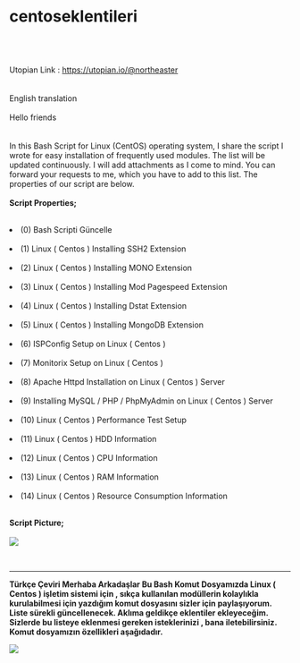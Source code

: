 # centoseklentileri
<br><br><br>
Utopian Link : https://utopian.io/@northeaster
<br><br><br>
English translation
<br><br>
Hello friends<br>
<br><br>
In this Bash Script for Linux (CentOS) operating system, I share the script I wrote for easy installation of frequently used modules. The list will be updated continuously. I will add attachments as I come to mind. You can forward your requests to me, which you have to add to this list. The properties of our script are below.
<br><br>
<b>Script Properties;</b><br><br>
<li>(0) Bash Scripti Güncelle</li><br>
<li>(1) Linux ( Centos ) Installing SSH2 Extension</li><br>
<li>(2) Linux ( Centos ) Installing MONO Extension</li><br>
<li>(3) Linux ( Centos ) Installing Mod Pagespeed Extension</li><br>
<li>(4) Linux ( Centos ) Installing Dstat Extension</li><br>
<li>(5) Linux ( Centos ) Installing MongoDB Extension</li><br>
<li>(6) ISPConfig Setup on Linux ( Centos )</li><br>
<li>(7) Monitorix Setup on Linux ( Centos )</li><br>
<li>(8) Apache Httpd Installation on Linux ( Centos ) Server</li><br>
<li>(9) Installing MySQL / PHP / PhpMyAdmin on Linux ( Centos ) Server</li><br>
<li>(10) Linux ( Centos ) Performance Test Setup</li><br>
<li>(11) Linux ( Centos ) HDD Information</li><br>
<li>(12) Linux ( Centos ) CPU Information</li><br>
<li>(13) Linux ( Centos ) RAM Information</li><br>
<li>(14) Linux ( Centos ) Resource Consumption Information</li><br>

<b>Script Picture;<b><br><br>
<img border="0" src="https://image.prntscr.com/image/VWUCCmKKRnqnZHOMfUvjOw.png"></a><br>

<br>
<hr>


Türkçe Çeviri
Merhaba Arkadaşlar 
Bu Bash Komut Dosyamızda Linux ( Centos ) işletim sistemi için , sıkça kullanılan modüllerin kolaylıkla kurulabilmesi için yazdığım komut dosyasını sizler için paylaşıyorum. Liste sürekli güncellenecek. Aklıma geldikçe eklentiler ekleyeceğim. Sizlerde bu listeye eklenmesi gereken isteklerinizi , bana iletebilirsiniz. Komut dosyamızın özellikleri aşağıdadır.


<img border="0" src="https://image.prntscr.com/image/VWUCCmKKRnqnZHOMfUvjOw.png"></a>
